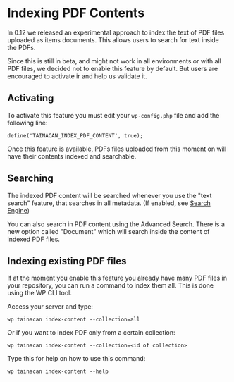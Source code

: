 # Indexing PDF Contents

In 0.12 we released an experimental approach to index the text of PDF files uploaded as items documents. This allows users to search for text inside the PDFs.

Since this is still in beta, and might not work in all environments or with all PDF files, we decided not to enable this feature by default. But users are encouraged to activate ir and help us validate it.

## Activating

To activate this feature you must edit your `wp-config.php` file and add the following line:

```
define('TAINACAN_INDEX_PDF_CONTENT', true);
```

Once this feature is available, PDFs files uploaded from this moment on will have their contents indexed and searchable.

## Searching

The indexed PDF content will be searched whenever you use the "text search" feature, that searches in all metadata. (If enabled, see [Search Engine](dev/search-engine.md))

You can also search in PDF content using the Advanced Search. There is a new option called "Document" which will search inside the content of indexed PDF files.

## Indexing existing PDF files

If at the moment you enable this feature you already have many PDF files in your repository, you can run a command to index them all. This is done using the WP CLI tool.

Access your server and type:

```
wp tainacan index-content --collection=all
```

Or if you want to index PDF only from a certain collection:

```
wp tainacan index-content --collection=<id of collection>
```

Type this for help on how to use this command:

```
wp tainacan index-content --help
```
